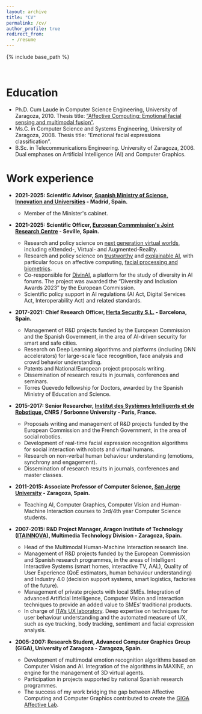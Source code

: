 ```yaml
---
layout: archive
title: "CV"
permalink: /cv/
author_profile: true
redirect_from:
  - /resume
---
```


{% include base_path %}

<br>

Education
======

* Ph.D. Cum Laude in Computer Science Engineering, University of Zaragoza, 2010. Thesis title: [“Affective Computing: Emotional facial sensing and multimodal fusion”](https://www.academia.edu/5104979/Affective_computing_Emotional_facial_sensing_and_multimodal_fusion_PhD_dissertation_I_Hupont_). 
* Ms.C. in Computer Science and Systems Engineering, University of Zaragoza, 2008. Thesis title: “Emotional facial expressions classification”. 
* B.Sc. in Telecommunications Engineering. University of Zaragoza, 2006. Dual emphases on Artificial Intelligence (AI) and Computer Graphics. 

Work experience
======
* <b>2021-2025: Scientific Advisor, [Spanish Ministry of Science, Innovation and Universities](https://www.ciencia.gob.es/) - Madrid, Spain.</b>
  * Member of the Minister's cabinet.
    
* <b>2021-2025: Scientific Officer, [European Commmission's Joint Research Centre](https://joint-research-centre.ec.europa.eu/jrc-sites-across-europe/jrc-seville-spain_en) - Seville, Spain.</b>
  * Research and policy science on [next generation virtual worlds](https://publications.jrc.ec.europa.eu/repository/handle/JRC133757), including eXtended-, Virtual- and Augmented-Reality.
  * Research and policy science on [trustworthy](https://link.springer.com/article/10.1007/s10676-023-09725-7) and [explainable AI](https://dl.acm.org/doi/pdf/10.1145/3593013.3594069), with particular focus on affective computing, [facial processing and biometrics](https://www.nature.com/articles/s41598-022-14981-6).
  * Co-responsible for [DivinAI](https://ai-watch.ec.europa.eu/humaint/divinai_en), a platform for the study of diversity in AI forums. The project was awarded the “Diversity and Inclusion Awards 2023” by the European Commission.
  * Scientific policy support in AI regulations (AI Act, Digital Services Act, Interoperability Act) and related standards.

* <b>2017-2021: Chief Research Officer, [Herta Security S.L.](https://hertasecurity.com/) - Barcelona, Spain.</b>
  * Management of R&D projects funded by the European Commission and the Spanish Government, in the area of AI-driven security for smart and safe cities. 
  * Research on Deep Learning algorithms and platforms (including DNN accelerators) for large-scale face recognition, face analysis and crowd behavior understanding.
  * Patents and National/European project proposals writing. 
  * Dissemination of research results in journals, conferences and seminars.
  * Torres Quevedo fellowship for Doctors, awarded by the Spanish Ministry of Education and Science. 

* <b>2015-2017: Senior Researcher, [Institut des Systèmes Intelligents et de Robotique](https://www.isir.upmc.fr/), CNRS / Sorbonne University - Paris, France.</b>
  * Proposals writing and management of R&D projects funded by the European Commission and the French Government, in the area of social robotics.
  * Development of real-time facial expression recognition algorithms for social interaction with robots and virtual humans. 
  * Research on non-verbal human behaviour understanding (emotions, synchrony and engagement).
  * Dissemination of research results in journals, conferences and master classes.

* <b>2011-2015: Associate Professor of Computer Science, [San Jorge University](https://www.usj.es/estudios/grados/doble-titulacion-ingenieria-informatica-diseno-desarrollo-videojuegos) - Zaragoza, Spain.</b>
  * Teaching AI, Computer Graphics, Computer Vision and Human-Machine Interaction courses to 3rd/4th year Computer Science students.

* <b>2007-2015: R&D Project Manager, Aragon Institute of Technology ([ITAINNOVA](https://www.itainnova.es/es/investigacion-innovacion)), Multimedia Technology Division - Zaragoza, Spain.</b>
  * Head of the Multimodal Human-Machine Interaction research line. 
  * Management of R&D projects funded by the European Commission and Spanish research programmes, in the areas of Intelligent Interactive Systems (smart homes, interactive TV, AAL), Quality of User Experience (QoE estimators, human behaviour understanding) and Industry 4.0 (decision support systems, smart logistics, factories of the future).
  * Management of private projects with local SMEs. Integration of advanced Artificial Intelligence, Computer Vision and interaction techniques to provide an added value to SMEs’ traditional products.
  * In charge of [ITA’s UX laboratory](http://www.cdaudiovisual.es/index.html%3Fq=node%252Fequipamiento.html). Deep expertise on techniques for user behaviour understanding and the automated measure of UX, such as eye tracking, body tracking, sentiment and facial expression analysis.

* <b>2005-2007: Research Student, Advanced Computer Graphics Group (GIGA), University of Zaragoza - Zaragoza, Spain.</b>
  * Development of multimodal emotion recognition algorithms based on Computer Vision and AI. Integration of the algorithms in MAXINE, an engine for the management of 3D virtual agents.
  * Participation in projects supported by national Spanish research programmes.
  * The success of my work bridging the gap between Affective Computing and Computer Graphics contributed to create the [GIGA Affective Lab](http://giga.cps.unizar.es/affectivelab/).
 
